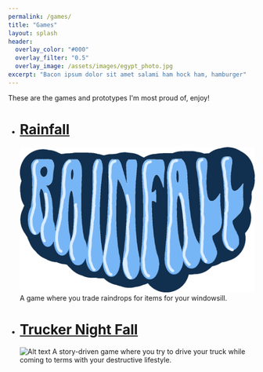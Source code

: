 ```yaml
---
permalink: /games/
title: "Games"
layout: splash
header:
  overlay_color: "#000"
  overlay_filter: "0.5"
  overlay_image: /assets/images/egypt_photo.jpg
excerpt: "Bacon ipsum dolor sit amet salami ham hock ham, hamburger"
---
```


These are the games and prototypes I'm most proud of, enjoy!
- # [Rainfall](/games/rainfall/)
    ![Alt text](/assets/images/Rainfall.PNG)
    A game where you trade raindrops for items for your windowsill. 
- # [Trucker Night Fall](/games/truckernightfall/)
    ![Alt text](/assets/images/trucker-night-fall.PNG)
    A story-driven game where you try to drive your truck while coming to terms with your destructive lifestyle.
